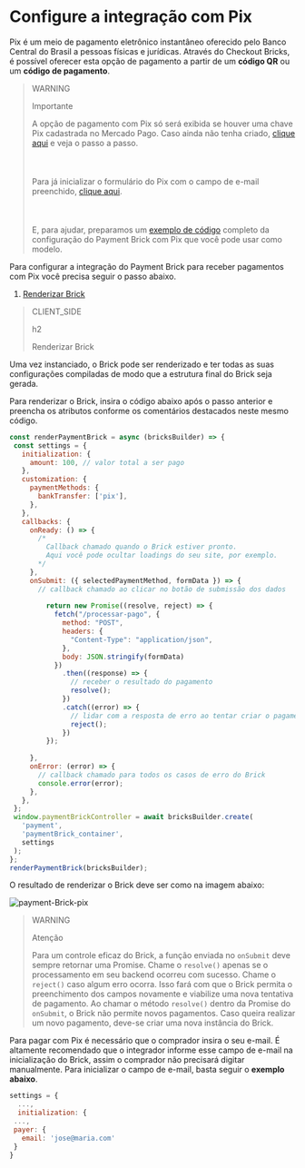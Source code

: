 # Configure a integração com Pix

Pix é um meio de pagamento eletrônico instantâneo oferecido pelo Banco Central do Brasil a pessoas físicas e jurídicas. Através do Checkout Bricks, é possível oferecer esta opção de pagamento a partir de um **código QR** ou um **código de pagamento**.

> WARNING
>
> Importante
> 
> A opção de pagamento com Pix só será exibida se houver uma chave Pix cadastrada no Mercado Pago. Caso ainda não tenha criado, [clique aqui](https://www.youtube.com/watch?v=60tApKYVnkA) e veja o passo a passo. <br/></br>
> <br/></br>
> Para já inicializar o formulário do Pix com o campo de e-mail preenchido, [clique aqui](/developers/pt/docs/checkout-bricks/payment-brick/additional-customization/initialize-data-on-the-bricks).<br/></br>
> <br/></br>
> E, para ajudar, preparamos um [exemplo de código](/developers/pt/docs/checkout-bricks/payment-brick/code-example/pix) completo da configuração do Payment Brick com Pix que você pode usar como modelo.

Para configurar a integração do Payment Brick para receber pagamentos com Pix você precisa seguir o passo abaixo. 

1. [Renderizar Brick](#bookmark_renderizar_brick)

> CLIENT_SIDE
>
> h2
>
> Renderizar Brick

Uma vez instanciado, o Brick pode ser renderizado e ter todas as suas configurações compiladas de modo que a estrutura final do Brick seja gerada.

Para renderizar o Brick, insira o código abaixo após o passo anterior e preencha os atributos conforme os comentários destacados neste mesmo código.

```javascript
const renderPaymentBrick = async (bricksBuilder) => {
 const settings = {
   initialization: {
     amount: 100, // valor total a ser pago
   },
   customization: {
     paymentMethods: {
       bankTransfer: ['pix'],
     },
   },
   callbacks: {
     onReady: () => {
       /*
         Callback chamado quando o Brick estiver pronto.
         Aqui você pode ocultar loadings do seu site, por exemplo.
       */
     },
     onSubmit: ({ selectedPaymentMethod, formData }) => {
       // callback chamado ao clicar no botão de submissão dos dados
      
         return new Promise((resolve, reject) => {
           fetch("/processar-pago", {
             method: "POST",
             headers: {
               "Content-Type": "application/json",
             },
             body: JSON.stringify(formData)
           })
             .then((response) => {
               // receber o resultado do pagamento
               resolve();
             })
             .catch((error) => {
               // lidar com a resposta de erro ao tentar criar o pagamento
               reject();
             })
         });
       
     },
     onError: (error) => {
       // callback chamado para todos os casos de erro do Brick
       console.error(error);
     },
   },
 };
 window.paymentBrickController = await bricksBuilder.create(
   'payment',
   'paymentBrick_container',
   settings
 );
};
renderPaymentBrick(bricksBuilder);
```

O resultado de renderizar o Brick deve ser como na imagem abaixo:

![payment-Brick-pix](checkout-bricks/payment-brick-pix-pt.png)

> WARNING
>
> Atenção
>
> Para um controle eficaz do Brick, a função enviada no `onSubmit` deve sempre retornar uma Promise. Chame o `resolve()` apenas se o processamento em seu backend ocorreu com sucesso. Chame o `reject()` caso algum erro ocorra. Isso fará com que o Brick permita o preenchimento dos campos novamente e viabilize uma nova tentativa de pagamento. Ao chamar o método `resolve()` dentro da Promise do `onSubmit`, o Brick não permite novos pagamentos. Caso queira realizar um novo pagamento, deve-se criar uma nova instância do Brick.

Para pagar com Pix é necessário que o comprador insira o seu e-mail. É altamente recomendado que o integrador informe esse campo de e-mail na inicialização do Brick, assim o comprador não precisará digitar manualmente. Para inicializar o campo de e-mail, basta seguir o **exemplo abaixo**.

```Javascript
settings = {
  ...,
  initialization: {
 ...,
 payer: {
   email: 'jose@maria.com'
 }
}
```